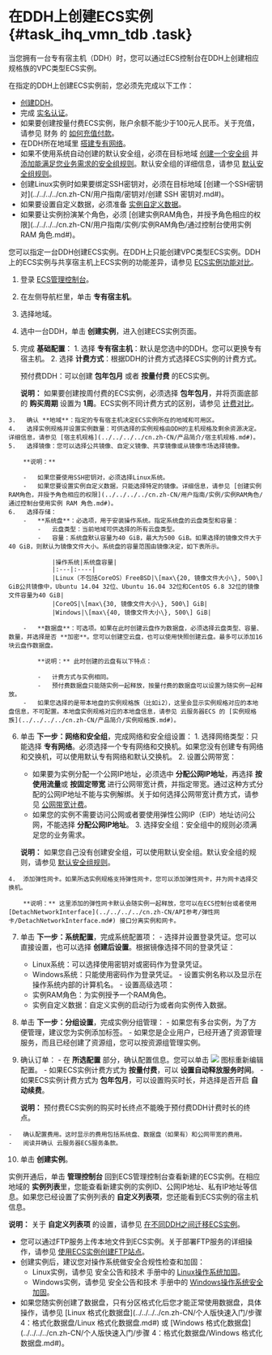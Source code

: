 # 在DDH上创建ECS实例 {#task_ihq_vmn_tdb .task}

当您拥有一台专有宿主机（DDH）时，您可以通过ECS控制台在DDH上创建相应规格族的VPC类型ECS实例。

在指定的DDH上创建ECS实例前，您必须先完成以下工作：

-   [创建DDH](cn.zh-CN/快速入门/创建DDH.md#)。
-   完成 [实名认证](https://help.aliyun.com/document_detail/37183.html)。
-   如果要创建按量付费ECS实例，账户余额不能少于100元人民币。关于充值，请参见 财务 的 [如何充值付款](https://help.aliyun.com/document_detail/37107.html)。
-   在DDH所在地域里 [搭建专有网络](../../../../cn.zh-CN/快速入门/搭建专有网络.md#)。
-   如果不使用系统自动创建的默认安全组，必须在目标地域 [创建一个安全组](../../../../cn.zh-CN/用户指南/安全组/创建安全组.md#) 并 [添加能满足您业务需求的安全组规则](../../../../cn.zh-CN/用户指南/安全组/添加安全组规则.md#)。默认安全组的详细信息，请参见 [默认安全组规则](../../../../cn.zh-CN/用户指南/安全组/安全组默认规则.md#)。
-   创建Linux实例时如果要绑定SSH密钥对，必须在目标地域 [创建一个SSH密钥对](../../../../cn.zh-CN/用户指南/密钥对/创建 SSH 密钥对.md#)。
-   如果要设置自定义数据，必须准备 [实例自定义数据](../../../../cn.zh-CN/用户指南/实例/实例自定义数据和元数据/实例自定义数据.md#)。
-   如果要让实例扮演某个角色，必须 [创建实例RAM角色，并授予角色相应的权限](../../../../cn.zh-CN/用户指南/实例/实例RAM角色/通过控制台使用实例 RAM 角色.md#)。

您可以指定一台DDH创建ECS实例。在DDH上只能创建VPC类型ECS实例。DDH上的ECS实例与共享宿主机上ECS实例的功能差异，请参见 [ECS实例功能对比](../../../../cn.zh-CN/产品简介/ECS实例功能对比.md#)。

1.   登录 [ECS管理控制台](https://ecs.console.aliyun.com/#/home)。 
2.   在左侧导航栏里，单击 **专有宿主机**。 
3.   选择地域。 
4.   选中一台DDH，单击 **创建实例**，进入创建ECS实例页面。 
5.   完成 **基础配置**： 
    1.   选择 **专有宿主机**：默认是您选中的DDH。您可以更换专有宿主机。 
    2.   选择 **计费方式**：根据DDH的计费方式选择ECS实例的计费方式。 

        预付费DDH：可以创建 **包年包月** 或者 **按量付费** 的ECS实例。

        **说明：** 如果要创建按周付费的ECS实例，必须选择 **包年包月**，并将页面底部的 **购买周期** 设置为 **1周**。ECS实例不同计费方式的区别，请参见 [计费对比](../../../../cn.zh-CN/产品定价/计费对比.md#)。

    3.   确认 **地域**：指定的专有宿主机决定ECS实例所在的地域和可用区。 
    4.   选择实例规格并设置实例数量：可供选择的实例规格由DDH的主机规格及剩余资源决定。详细信息，请参见 [宿主机规格](../../../../cn.zh-CN/产品简介/宿主机规格.md#)。 
    5.   选择镜像：您可以选择公共镜像、自定义镜像、共享镜像或从镜像市场选择镜像。 

        **说明：** 

        -   如果您要使用SSH密钥对，必须选择Linux系统。
        -   如果您要设置实例自定义数据，只能选择特定的镜像。详细信息，请参见 [创建实例RAM角色，并授予角色相应的权限](../../../../cn.zh-CN/用户指南/实例/实例RAM角色/通过控制台使用实例 RAM 角色.md#)。
    6.   选择存储： 
        -   **系统盘**：必选项，用于安装操作系统。指定系统盘的云盘类型和容量：
            -   云盘类型：当前地域可供选择的所有云盘类型。
            -   容量：系统盘默认容量为40 GiB，最大为500 GiB。如果选择的镜像文件大于40 GiB，则默认为镜像文件大小。系统盘的容量范围由镜像决定，如下表所示。

                |操作系统|系统盘容量|
                |:---|:----|
                |Linux（不包括CoreOS）FreeBSD|\[max\{20, 镜像文件大小\}, 500\] GiB公共镜像中，Ubuntu 14.04 32位、Ubuntu 16.04 32位和CentOS 6.8 32位的镜像文件容量为40 GiB|
                |CoreOS|\[max\{30, 镜像文件大小\}, 500\] GiB|
                |Windows|\[max\{40, 镜像文件大小\}, 500\] GiB|

        -   **数据盘**：可选项。如果在此时创建云盘作为数据盘，必须选择云盘类型、容量、数量，并选择是否 **加密**。您可以创建空云盘，也可以使用快照创建云盘。最多可以添加16块云盘作数据盘。

            **说明：** 此时创建的云盘有以下特点：

            -   计费方式与实例相同。
            -   预付费数据盘只能随实例一起释放，按量付费的数据盘可以设置为随实例一起释放。
        -   如果您选择的是带本地盘的实例规格族（比如i2），这里会显示实例规格对应的本地盘信息，不可配置。本地盘实例规格对应的本地盘信息，请参见 云服务器ECS 的 [实例规格族](../../../../cn.zh-CN/产品简介/实例规格族.md#)。
6.   单击 **下一步：网络和安全组**，完成网络和安全组设置： 
    1.  选择网络类型：只能选择 **专有网络**。必须选择一个专有网络和交换机。如果您没有创建专有网络和交换机，可以使用默认专有网络和默认交换机。
    2.  设置公网带宽：
        -   如果要为实例分配一个公网IP地址，必须选中 **分配公网IP地址**，再选择 **按使用流量**或 **按固定带宽** 进行公网带宽计费，并指定带宽。通过这种方式分配的公网IP地址不能与实例解绑。关于如何选择公网带宽计费方式，请参见 [公网带宽计费](../../../../cn.zh-CN/产品定价/公网带宽计费.md#)。
        -   如果您的实例不需要访问公网或者要使用弹性公网IP（EIP）地址访问公网，不能选择 **分配公网IP地址**。
    3.  选择安全组：安全组中的规则必须满足您的业务需求。

        **说明：** 如果您自己没有创建安全组，可以使用默认安全组。默认安全组的规则，请参见 [默认安全组规则](../../../../cn.zh-CN/用户指南/安全组/安全组默认规则.md#)。

    4.  添加弹性网卡。如果所选实例规格支持弹性网卡，您可以添加弹性网卡，并为网卡选择交换机。

        **说明：** 这里添加的弹性网卡默认会随实例一起释放，您可以在ECS控制台或者使用 [DetachNetworkInterface](../../../../cn.zh-CN/API参考/弹性网卡/DetachNetworkInterface.md#) 接口分离实例和网卡。

7.   单击 **下一步：系统配置**，完成系统配置项： 
    -   选择并设置登录凭证。您可以直接设置，也可以选择 **创建后设置**。根据镜像选择不同的登录凭证：
        -   Linux系统：可以选择使用密钥对或密码作为登录凭证。
        -   Windows系统：只能使用密码作为登录凭证。
    -   设置实例名称以及显示在操作系统内部的计算机名。
    -   设置高级选项：
        -   实例RAM角色：为实例授予一个RAM角色。
        -   实例自定义数据：自定义实例的启动行为或者向实例传入数据。
8.   单击 **下一步：分组设置**，完成实例分组管理： 
    -   如果您有多台实例，为了方便管理，建议您为实例添加标签。
    -   如果您是企业用户，已经开通了资源管理服务，而且已经创建了资源组，您可以按资源组管理实例。
9.   确认订单： 
    -   在 **所选配置** 部分，确认配置信息。您可以单击 ![](http://static-aliyun-doc.oss-cn-hangzhou.aliyuncs.com/assets/img/6630/15440889501347_zh-CN.png) 图标重新编辑配置。
    -   如果ECS实例计费方式为 **按量付费**，可以 **设置自动释放服务时间**。
    -   如果ECS实例计费方式为 **包年包月**，可以设置购买时长，并选择是否开启 **自动续费**。

        **说明：** 预付费ECS实例的购买时长终点不能晚于预付费DDH计费时长的终点。

    -   确认配置费用。这时显示的费用包括系统盘、数据盘（如果有）和公网带宽的费用。
    -   阅读并确认 云服务器ECS服务条款。
10.  单击 **创建实例**。 

实例开通后，单击 **管理控制台** 回到ECS管理控制台查看新建的ECS实例。在相应地域的 **实例列表**里，您能查看新建实例的实例ID、公网IP地址、私有IP地址等信息。如果您已经设置了实例列表的 **自定义列表项**，您还能看到ECS实例的宿主机信息。

**说明：** 关于 **自定义列表项** 的设置，请参见 [在不同DDH之间迁移ECS实例](../../../../cn.zh-CN/用户指南/在不同DDH之间迁移ECS实例.md#)。

-   您可以通过FTP服务上传本地文件到ECS实例。关于部署FTP服务的详细操作，请参见 [使用ECS实例创建FTP站点](../../../../cn.zh-CN/建站教程/搭建FTP站点/Windows实例搭建FTP站点.md#)。
-   创建实例后，建议您对操作系统做安全合规性检查和加固：
    -   Linux实例，请参见 安全公告和技术 手册中的 [Linux操作系统加固](https://help.aliyun.com/document_detail/49809.html)。
    -   Windows实例，请参见 安全公告和技术 手册中的 [Windows操作系统安全加固](https://help.aliyun.com/document_detail/49781.html)。
-   如果您随实例创建了数据盘，只有分区格式化后您才能正常使用数据盘，具体操作，请参见 [Linux 格式化数据盘](../../../../cn.zh-CN/个人版快速入门/步骤 4：格式化数据盘/Linux 格式化数据盘.md#) 或 [Windows 格式化数据盘](../../../../cn.zh-CN/个人版快速入门/步骤 4：格式化数据盘/Windows 格式化数据盘.md#)。

